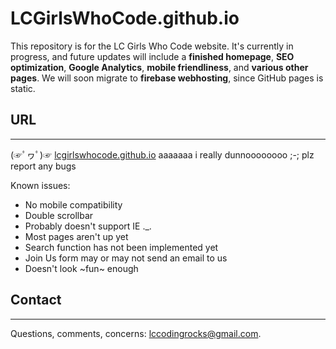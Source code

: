# LCGirlsWhoCode.github.io

This repository is for the LC Girls Who Code website. It's currently in progress, and future updates will include a <b>finished homepage</b>, <b>SEO optimization</b>, <b>Google Analytics</b>, <b>mobile friendliness</b>, and <b>various other pages</b>. We will soon migrate to <b>firebase webhosting</b>, since GitHub pages is static.

<h2>URL</h2><hr>
  <p>(☞ﾟヮﾟ)☞ <a href="https://lcgirlswhocode.github.io" target="_blank">lcgirlswhocode.github.io</a> aaaaaaa i really dunnoooooooo ;-; plz report any bugs</p>
  <p>Known issues: </p>
  <ul>
    <li>No mobile compatibility
    <li>Double scrollbar
    <li>Probably doesn't support IE ._.
    <li>Most pages aren't up yet
    <li>Search function has not been implemented yet
    <li>Join Us form may or may not send an email to us
    <li>Doesn't look ~fun~ enough
  </ul>

<h2>Contact</h2><hr>
<p>Questions, comments, concerns: <a href="mailto:lccodingrocks@gmail.com">lccodingrocks@gmail.com</a>.</p>
